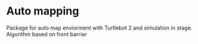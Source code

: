 # Auto mapping

Package for auto map enviorment with Turtlebot 2 and simulation in stage. Algorithm based on front barrier